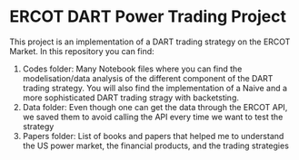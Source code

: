 # ERCOT DART Power Trading Project

This project is an implementation of a DART trading strategy on the ERCOT Market. In this repository you can find:

1. Codes folder: Many Notebook files where you can find the modelisation/data analysis of the different component of the DART trading strategy. You will also find the implementation of a Naive and a more sophisticated DART trading stragy with backetsting.
2. Data folder: Even though one can get the data through the ERCOT API, we saved them to avoid calling the API every time we want to test the strategy
3. Papers folder: List of books and papers that helped me to understand the US power market, the financial products, and the trading strategies
